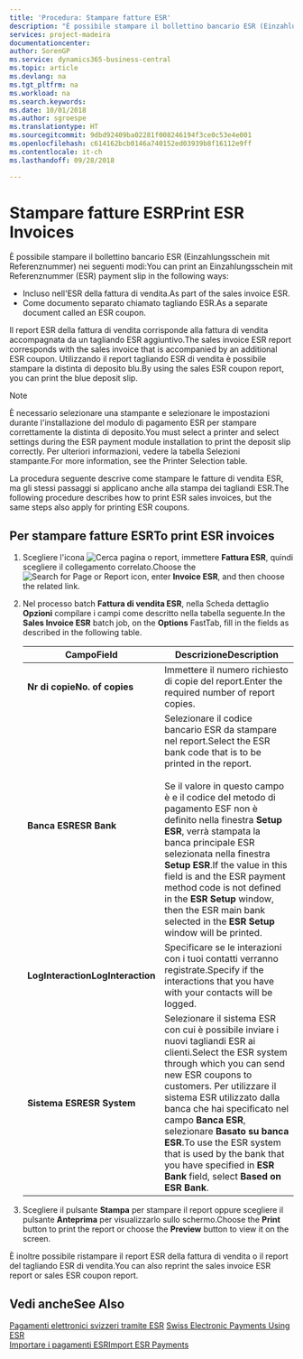 ```yaml
---
title: 'Procedura: Stampare fatture ESR'
description: "È possibile stampare il bollettino bancario ESR (Einzahlungsschein mit Referenznummer) in diversi modi."
services: project-madeira
documentationcenter: 
author: SorenGP
ms.service: dynamics365-business-central
ms.topic: article
ms.devlang: na
ms.tgt_pltfrm: na
ms.workload: na
ms.search.keywords: 
ms.date: 10/01/2018
ms.author: sgroespe
ms.translationtype: HT
ms.sourcegitcommit: 9dbd92409ba02281f008246194f3ce0c53e4e001
ms.openlocfilehash: c614162bcb0146a740152ed03939b8f16112e9ff
ms.contentlocale: it-ch
ms.lasthandoff: 09/28/2018

---
```

# <a name="print-esr-invoices"></a><span data-ttu-id="1ca5e-103">Stampare fatture ESR</span><span class="sxs-lookup"><span data-stu-id="1ca5e-103">Print ESR Invoices</span></span>
<span data-ttu-id="1ca5e-104">È possibile stampare il bollettino bancario ESR (Einzahlungsschein mit Referenznummer) nei seguenti modi:</span><span class="sxs-lookup"><span data-stu-id="1ca5e-104">You can print an Einzahlungsschein mit Referenznummer (ESR) payment slip in the following ways:</span></span>  

- <span data-ttu-id="1ca5e-105">Incluso nell'ESR della fattura di vendita.</span><span class="sxs-lookup"><span data-stu-id="1ca5e-105">As part of the sales invoice ESR.</span></span>  
- <span data-ttu-id="1ca5e-106">Come documento separato chiamato tagliando ESR.</span><span class="sxs-lookup"><span data-stu-id="1ca5e-106">As a separate document called an ESR coupon.</span></span>  

<span data-ttu-id="1ca5e-107">Il report ESR della fattura di vendita corrisponde alla fattura di vendita accompagnata da un tagliando ESR aggiuntivo.</span><span class="sxs-lookup"><span data-stu-id="1ca5e-107">The sales invoice ESR report corresponds with the sales invoice that is accompanied by an additional ESR coupon.</span></span> <span data-ttu-id="1ca5e-108">Utilizzando il report tagliando ESR di vendita è possibile stampare la distinta di deposito blu.</span><span class="sxs-lookup"><span data-stu-id="1ca5e-108">By using the sales ESR coupon report, you can print the blue deposit slip.</span></span>  

> [!NOTE]  
>  <span data-ttu-id="1ca5e-109">È necessario selezionare una stampante e selezionare le impostazioni durante l'installazione del modulo di pagamento ESR per stampare correttamente la distinta di deposito.</span><span class="sxs-lookup"><span data-stu-id="1ca5e-109">You must select a printer and select settings during the ESR payment module installation to print the deposit slip correctly.</span></span> <span data-ttu-id="1ca5e-110">Per ulteriori informazioni, vedere la tabella Selezioni stampante.</span><span class="sxs-lookup"><span data-stu-id="1ca5e-110">For more information, see the Printer Selection table.</span></span>  

<span data-ttu-id="1ca5e-111">La procedura seguente descrive come stampare le fatture di vendita ESR, ma gli stessi passaggi si applicano anche alla stampa dei tagliandi ESR.</span><span class="sxs-lookup"><span data-stu-id="1ca5e-111">The following procedure describes how to print ESR sales invoices, but the same steps also apply for printing ESR coupons.</span></span>  

## <a name="to-print-esr-invoices"></a><span data-ttu-id="1ca5e-112">Per stampare fatture ESR</span><span class="sxs-lookup"><span data-stu-id="1ca5e-112">To print ESR invoices</span></span>  

1.  <span data-ttu-id="1ca5e-113">Scegliere l'icona ![Cerca pagina o report](../../media/ui-search/search_small.png "icona Cerca pagina o report"), immettere **Fattura ESR**, quindi scegliere il collegamento correlato.</span><span class="sxs-lookup"><span data-stu-id="1ca5e-113">Choose the ![Search for Page or Report](../../media/ui-search/search_small.png "Search for Page or Report icon") icon, enter **Invoice ESR**, and then choose the related link.</span></span>  
2.  <span data-ttu-id="1ca5e-114">Nel processo batch **Fattura di vendita ESR**, nella Scheda dettaglio **Opzioni** compilare i campi come descritto nella tabella seguente.</span><span class="sxs-lookup"><span data-stu-id="1ca5e-114">In the **Sales Invoice ESR** batch job, on the **Options** FastTab, fill in the fields as described in the following table.</span></span>  

    |<span data-ttu-id="1ca5e-115">Campo</span><span class="sxs-lookup"><span data-stu-id="1ca5e-115">Field</span></span>|<span data-ttu-id="1ca5e-116">Descrizione</span><span class="sxs-lookup"><span data-stu-id="1ca5e-116">Description</span></span>|  
    |---------------------------------|---------------------------------------|  
    |<span data-ttu-id="1ca5e-117">**Nr di copie**</span><span class="sxs-lookup"><span data-stu-id="1ca5e-117">**No. of copies**</span></span>|<span data-ttu-id="1ca5e-118">Immettere il numero richiesto di copie del report.</span><span class="sxs-lookup"><span data-stu-id="1ca5e-118">Enter the required number of report copies.</span></span>|  
    |<span data-ttu-id="1ca5e-119">**Banca ESR**</span><span class="sxs-lookup"><span data-stu-id="1ca5e-119">**ESR Bank**</span></span>|<span data-ttu-id="1ca5e-120">Selezionare il codice bancario ESR da stampare nel report.</span><span class="sxs-lookup"><span data-stu-id="1ca5e-120">Select the ESR bank code that is to be printed in the report.</span></span><br /><br /> <span data-ttu-id="1ca5e-121">Se il valore in questo campo è <Blank> e il codice del metodo di pagamento ESF non è definito nella finestra **Setup ESR**, verrà stampata la banca principale ESR selezionata nella finestra **Setup ESR**.</span><span class="sxs-lookup"><span data-stu-id="1ca5e-121">If the value in this field is <Blank> and the ESR payment method code is not defined in the **ESR Setup** window, then the ESR main bank selected in the **ESR Setup** window will be printed.</span></span>|  
    |<span data-ttu-id="1ca5e-122">**LogInteraction**</span><span class="sxs-lookup"><span data-stu-id="1ca5e-122">**LogInteraction**</span></span>|<span data-ttu-id="1ca5e-123">Specificare se le interazioni con i tuoi contatti verranno registrate.</span><span class="sxs-lookup"><span data-stu-id="1ca5e-123">Specify if the interactions that you have with your contacts will be logged.</span></span>|  
    |<span data-ttu-id="1ca5e-124">**Sistema ESR**</span><span class="sxs-lookup"><span data-stu-id="1ca5e-124">**ESR System**</span></span>|<span data-ttu-id="1ca5e-125">Selezionare il sistema ESR con cui è possibile inviare i nuovi tagliandi ESR ai clienti.</span><span class="sxs-lookup"><span data-stu-id="1ca5e-125">Select the ESR system through which you can send new ESR coupons to customers.</span></span> <span data-ttu-id="1ca5e-126">Per utilizzare il sistema ESR utilizzato dalla banca che hai specificato nel campo **Banca ESR**, selezionare **Basato su banca ESR**.</span><span class="sxs-lookup"><span data-stu-id="1ca5e-126">To use the ESR system that is used by the bank that you have specified in **ESR Bank** field, select **Based on ESR Bank**.</span></span>|  

3.  <span data-ttu-id="1ca5e-127">Scegliere il pulsante **Stampa** per stampare il report oppure scegliere il pulsante **Anteprima** per visualizzarlo sullo schermo.</span><span class="sxs-lookup"><span data-stu-id="1ca5e-127">Choose the **Print** button to print the report or choose the **Preview** button to view it on the screen.</span></span>  

<span data-ttu-id="1ca5e-128">È inoltre possibile ristampare il report ESR della fattura di vendita o il report del tagliando ESR di vendita.</span><span class="sxs-lookup"><span data-stu-id="1ca5e-128">You can also reprint the sales invoice ESR report or sales ESR coupon report.</span></span>  

## <a name="see-also"></a><span data-ttu-id="1ca5e-129">Vedi anche</span><span class="sxs-lookup"><span data-stu-id="1ca5e-129">See Also</span></span>  
 <span data-ttu-id="1ca5e-130">[Pagamenti elettronici svizzeri tramite ESR](swiss-electronic-payments-using-esr.md) </span><span class="sxs-lookup"><span data-stu-id="1ca5e-130">[Swiss Electronic Payments Using ESR](swiss-electronic-payments-using-esr.md) </span></span>  
 [<span data-ttu-id="1ca5e-131">Importare i pagamenti ESR</span><span class="sxs-lookup"><span data-stu-id="1ca5e-131">Import ESR Payments</span></span>](how-to-import-esr-payments.md)

